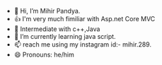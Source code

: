 - 👋 Hi, I’m Mihir Pandya.
- 👍 I'm very much fimiliar with Asp.net Core MVC 
- 👀 Intermediate with c++,Java 
- 🌱 I’m currently learning java script.
- 📫 reach me using my instagram id:- mihir.289. 
- 😄 Pronouns: he/him

<!---
Pandya-Mihir/Pandya-Mihir is a ✨ special ✨ repository because its `README.md` (this file) appears on your GitHub profile.
You can click the Preview link to take a look at your changes.
--->
